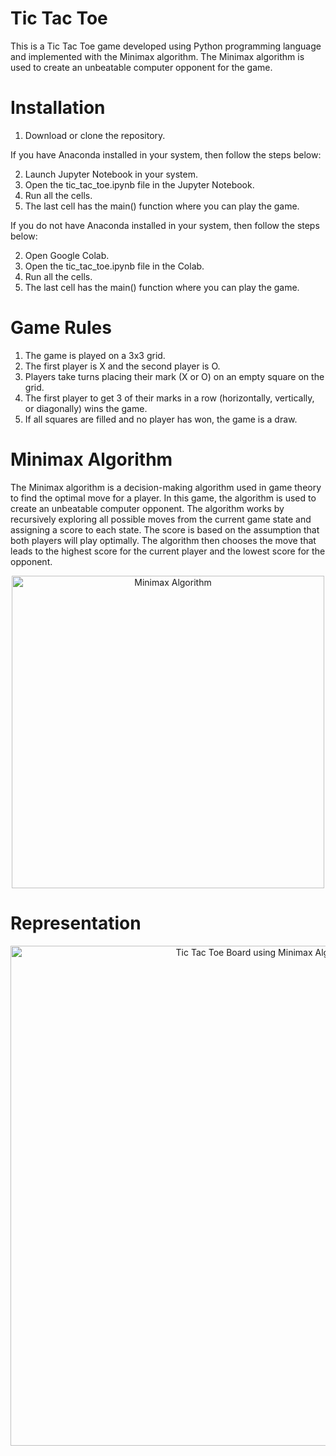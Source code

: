 # Tic Tac Toe

This is a Tic Tac Toe game developed using Python programming language and implemented with the Minimax algorithm. The Minimax algorithm is used to create an unbeatable computer opponent for the game.

# Installation
1. Download or clone the repository.

If you have Anaconda installed in your system, then follow the steps below:

2. Launch Jupyter Notebook in your system.
3. Open the tic_tac_toe.ipynb file in the Jupyter Notebook.
4. Run all the cells.
5. The last cell has the main() function where you can play the game.

If you do not have Anaconda installed in your system, then follow the steps below:

2. Open Google Colab.
3. Open the tic_tac_toe.ipynb file in the Colab.
4. Run all the cells.
5. The last cell has the main() function where you can play the game.

# Game Rules
1. The game is played on a 3x3 grid.
2. The first player is X and the second player is O.
3. Players take turns placing their mark (X or O) on an empty square on the grid.
4. The first player to get 3 of their marks in a row (horizontally, vertically, or diagonally) wins the game.
5. If all squares are filled and no player has won, the game is a draw.

# Minimax Algorithm
The Minimax algorithm is a decision-making algorithm used in game theory to find the optimal move for a player. In this game, the algorithm is used to create an unbeatable computer opponent. The algorithm works by recursively exploring all possible moves from the current game state and assigning a score to each state. The score is based on the assumption that both players will play optimally. The algorithm then chooses the move that leads to the highest score for the current player and the lowest score for the opponent.

<p align="center">
    <img width="500" src="https://user-images.githubusercontent.com/71036685/236631557-2042f780-aa75-4db3-8092-c66559248a78.png" alt="Minimax Algorithm">
</p>

# Representation
<p align="center">
    <img width="800" src="https://i.stack.imgur.com/ZXEdz.png" alt="Tic Tac Toe Board using Minimax Algorithm">
</p>
